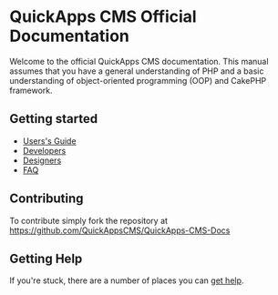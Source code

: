 QuickApps CMS Official Documentation
====================================

Welcome to the official QuickApps CMS documentation.
This manual assumes that you have a general understanding of PHP and a basic understanding of object-oriented programming (OOP) and CakePHP framework.


Getting started
---------------

* [Users's Guide](users/index.md)
* [Developers](developers/index.md)
* [Designers](designers/index.md)
* [FAQ](faq.md)


Contributing
------------

To contribute simply fork the repository at https://github.com/QuickAppsCMS/QuickApps-CMS-Docs


Getting Help
------------

If you're stuck, there are a number of places you can [get help](quickapps-cms-overview/help.md).